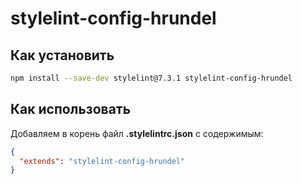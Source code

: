 # stylelint-config-hrundel

## Как установить

```bash
npm install --save-dev stylelint@7.3.1 stylelint-config-hrundel
```

## Как использовать

Добавляем в корень файл __.stylelintrc.json__ с содержимым:

```json
{
  "extends": "stylelint-config-hrundel"
}
```
